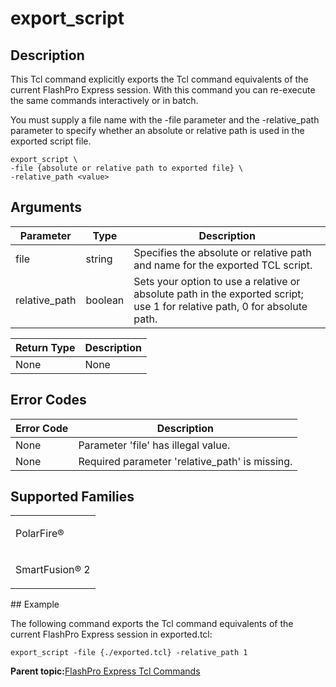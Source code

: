 # export\_script

## Description

This Tcl command explicitly exports the Tcl command equivalents of the current FlashPro Express session. With this command you can re-execute the same commands interactively or in batch.

You must supply a file name with the -file parameter and the -relative\_path parameter to specify whether an absolute or relative path is used in the exported script file.

```
export_script \
-file {absolute or relative path to exported file} \
-relative_path <value>
```

## Arguments

|Parameter|Type|Description|
|---------|----|-----------|
|file|string|Specifies the absolute or relative path and name for the exported TCL script.|
|relative\_path|boolean|Sets your option to use a relative or absolute path in the exported script; use 1 for relative path, 0 for absolute path.|

|Return Type|Description|
|-----------|-----------|
|None|None|

## Error Codes

|Error Code|Description|
|----------|-----------|
|None|Parameter 'file' has illegal value.|
|None|Required parameter 'relative\_path' is missing.|

## Supported Families

<table id="GUID-CD472F80-F0F4-422E-AF8C-7ABFD71C2B46"><tbody><tr><td>

PolarFire®

</td></tr><tr><td>

SmartFusion® 2

</td></tr></tbody>
</table>## Example

The following command exports the Tcl command equivalents of the current FlashPro Express session in exported.tcl:

```
export_script -file {./exported.tcl} -relative_path 1
```

**Parent topic:**[FlashPro Express Tcl Commands](GUID-4320979B-E17A-424D-ABEB-FC0D4BBACB08.md)

